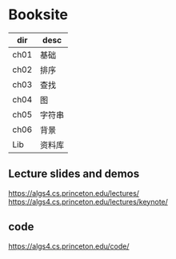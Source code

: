 # Booksite

| dir | desc |
| - | - |
| ch01 | 基础 |
| ch02 | 排序 |
| ch03 | 查找 |
| ch04 | 图 |
| ch05 | 字符串 |
| ch06 | 背景 |
| Lib | 资料库 |

## Lecture slides and demos

<https://algs4.cs.princeton.edu/lectures/>
<https://algs4.cs.princeton.edu/lectures/keynote/>

## code

<https://algs4.cs.princeton.edu/code/>

